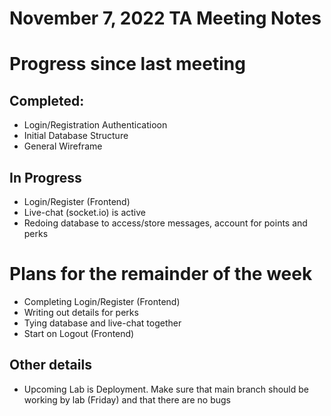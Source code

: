 # November 7, 2022 TA Meeting Notes

# Progress since last meeting
## Completed:
- Login/Registration Authenticatioon
- Initial Database Structure
- General Wireframe
## In Progress
- Login/Register (Frontend)
- Live-chat (socket.io) is active
- Redoing database to access/store messages, account for points and perks

# Plans for the remainder of the week
- Completing Login/Register (Frontend)
- Writing out details for perks
- Tying database and live-chat together
- Start on Logout (Frontend)

## Other details
- Upcoming Lab is Deployment. Make sure that main branch should be working by lab (Friday) and that there are no bugs
